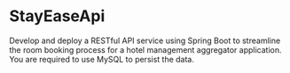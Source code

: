 # StayEaseApi
Develop and deploy a RESTful API service using Spring Boot to streamline the room booking process for a hotel management aggregator application. You are required to use MySQL to persist the data.
